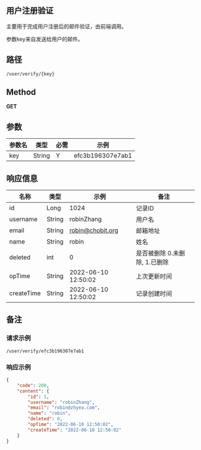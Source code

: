 用户注册验证
---

主要用于完成用户注册后的邮件验证，由前端调用。

参数key来自发送给用户的邮件。

## 路径

```text
/user/verify/{key}
```

## Method

**GET**

## 参数

| 参数名 | 类型     | 必需  | 示例               |
|-----|--------|-----|------------------|
| key | String | Y   | efc3b196307e7ab1 |

## 响应信息

| 名称         | 类型     | 示例                  | 备注                 |
|------------|--------|---------------------|--------------------|
| id         | Long   | 1024                | 记录ID               |
| username   | String | robinZhang          | 用户名                |
| email      | String | robin@chobit.org    | 邮箱地址               |
| name       | String | robin               | 姓名                 |
| deleted    | int    | 0                   | 是否被删除 0.未删除, 1.已删除 |
| opTime     | String | 2022-06-10 12:50:02 | 上次更新时间             |
| createTime | String | 2022-06-10 12:50:02 | 记录创建时间             |

## 备注

### 请求示例

```text
/user/verify/efc3b196307e7ab1
```

### 响应示例

```json
{
	"code": 200,
	"content": {
		"id": 1,
		"username": "robinZhang",
		"email": "robin@zhyea.com",
		"name": "robin",
		"deleted": 0,
		"opTime": "2022-06-10 12:50:02",
		"createTime": "2022-06-10 12:50:02"
	}
}
```